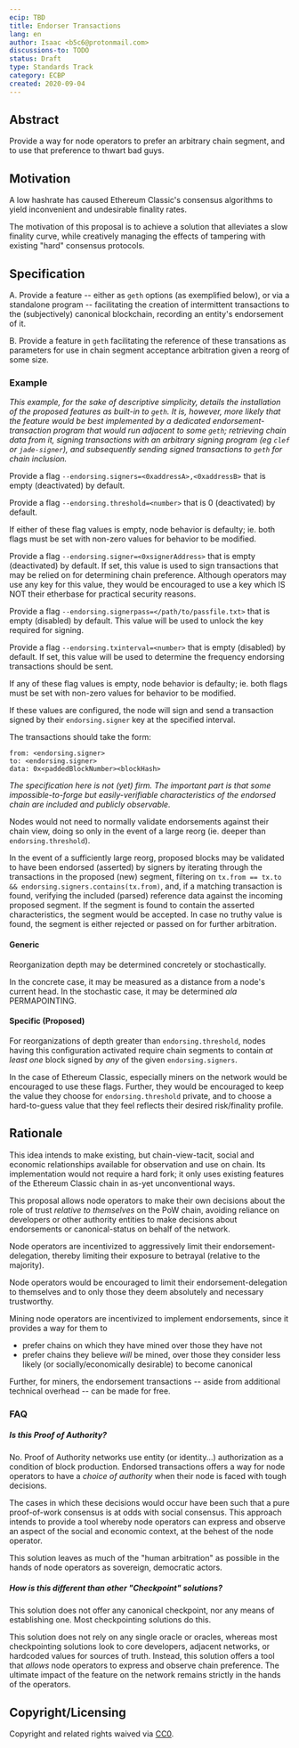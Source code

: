 ```yaml
---
ecip: TBD
title: Endorser Transactions
lang: en
author: Isaac <b5c6@protonmail.com>
discussions-to: TODO
status: Draft
type: Standards Track
category: ECBP
created: 2020-09-04
---
```



## Abstract

Provide a way for node operators to prefer an arbitrary chain segment, and to use that preference to thwart bad guys.

## Motivation

A low hashrate has caused Ethereum Classic's consensus algorithms to yield inconvenient and undesirable finality rates.

The motivation of this proposal is to achieve a solution that alleviates a slow finality curve, while creatively managing the effects of tampering with existing "hard" consensus protocols.

## Specification

A. Provide a feature -- either as `geth` options (as exemplified below), or via a standalone program -- facilitating the creation of intermittent transactions to the (subjectively) canonical blockchain, recording an entity's endorsement of it.

B. Provide a feature in `geth` facilitating the reference of these transations as parameters for use in chain segment acceptance arbitration given a reorg of some size.

### Example

_This example, for the sake of descriptive simplicity, details the installation of the proposed features as built-in to `geth`. It is, however, more likely that the feature would be best implemented by a dedicated endorsement-transaction program that would run adjacent to some `geth`; retrieving chain data from it, signing transactions with an arbitrary signing program (eg `clef` or `jade-signer`), and subsequently sending signed transactions to `geth` for chain inclusion._

Provide a flag `--endorsing.signers=<0xaddressA>,<0xaddressB>` that is empty (deactivated) by default.

Provide a flag `--endorsing.threshold=<number>` that is 0 (deactivated) by default.

If either of these flag values is empty, node behavior is defaulty; ie. both flags must be set with non-zero values for behavior to be modified.

Provide a flag `--endorsing.signer=<0xsignerAddress>` that is empty (deactivated) by default. If set, this value is used to sign transactions that may be relied on for determining chain preference. Although operators may use any key for this value, they would be encouraged to use a key which IS NOT their etherbase for practical security reasons.

Provide a flag `--endorsing.signerpass=</path/to/passfile.txt>` that is empty (disabled) by default. This value will be used to unlock the key required for signing.

Provide a flag `--endorsing.txinterval=<number>` that is empty (disabled) by default. If set, this value will be used to determine the frequency endorsing transactions should be sent.

If any of these flag values is empty, node behavior is defaulty; ie. both flags must be set with non-zero values for behavior to be modified.

If these values are configured, the node will sign and send a transaction signed by their `endorsing.signer` key at the specified interval.

The transactions should take the form:

```
from: <endorsing.signer>
to: <endorsing.signer>
data: 0x<paddedBlockNumber><blockHash>
```

_The specification here is not (yet) firm. The important part is that some impossible-to-forge but easily-verifiable characteristics of the endorsed chain are included and publicly observable._

Nodes would not need to normally validate endorsements against their chain view, doing so only in the event of a large reorg (ie. deeper than `endorsing.threshold`).

In the event of a sufficiently large reorg, proposed blocks may be validated to have been endorsed (asserted) by signers by iterating through the transactions in the proposed (new) segment, filtering on `tx.from == tx.to && endorsing.signers.contains(tx.from)`, and, if a matching transaction is found, verifying the included (parsed) reference data against the incoming proposed segment. If the segment is found to contain the asserted characteristics, the segment would be accepted. In case no truthy value is found, the segment is either rejected or passed on for further arbitration.


#### Generic

Reorganization depth may be determined concretely or stochastically.

In the concrete case, it may be measured as a distance from a node's current head. In the stochastic case, it may be determined _ala_ PERMAPOINTING.

#### Specific (Proposed)

For reorganizations of depth greater than `endorsing.threshold`, nodes having this configuration activated require chain segments to contain _at least one_ block signed by _any_ of the given `endorsing.signers`.

In the case of Ethereum Classic, especially miners on the network would be encouraged to use these flags. Further, they would be encouraged to keep the value they choose for `endorsing.threshold` private, and to choose a hard-to-guess value that they feel reflects their desired risk/finality profile.

## Rationale

This idea intends to make existing, but chain-view-tacit, social and economic relationships available for observation and use on chain. Its implementation would not require a hard fork; it only uses existing features of the Ethereum Classic chain in as-yet unconventional ways.

This proposal allows node operators to make their own decisions about the role of trust _relative to themselves_ on the PoW chain, avoiding reliance on developers or other authority entities to make decisions about endorsements or canonical-status on behalf of the network.

Node operators are incentivized to aggressively limit their endorsement-delegation, thereby limiting their exposure to betrayal (relative to the majority).

Node operators would be encouraged to limit their endorsement-delegation to themselves and to only those they deem absolutely and necessary trustworthy.

Mining node operators are incentivized to implement endorsements, since it provides a way for them to
- prefer chains on which they have mined over those they have not
- prefer chains they believe _will_ be mined, over those they consider less likely (or socially/economically desirable) to become canonical

Further, for miners, the endorsement transactions -- aside from additional technical overhead -- can be made for free.

### FAQ

##### Is this Proof of Authority?

No. Proof of Authority networks use entity (or identity...) authorization as a condition of block production. Endorsed transactions offers a way for node operators to have a _choice of authority_ when their node is faced with tough decisions.

The cases in which these decisions would occur have been such that a pure proof-of-work consensus is at odds with social consensus. This approach intends to provide a tool whereby node operators can express and observe an aspect of the social and economic context, at the behest of the node operator.

This solution leaves as much of the "human arbitration" as possible in the hands of node operators as sovereign, democratic actors. 

##### How is this different than other "Checkpoint" solutions?

This solution does not offer any canonical checkpoint, nor any means of establishing one. Most checkpointing solutions do this.

This solution does not rely on any single oracle or oracles, whereas most checkpointing solutions look to core developers, adjacent networks, or hardcoded values for sources of truth. Instead, this solution offers a tool that _allows_ node operators to express and observe chain preference. The ultimate impact of the feature on the network remains strictly in the hands of the operators.

## Copyright/Licensing

Copyright and related rights waived via
[CC0](https://creativecommons.org/publicdomain/zero/1.0/).
